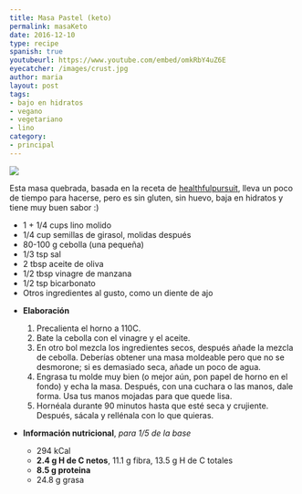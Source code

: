 ```yaml
---
title: Masa Pastel (keto)
permalink: masaKeto
date: 2016-12-10
type: recipe
spanish: true
youtubeurl: https://www.youtube.com/embed/omkRbY4uZ6E
eyecatcher: /images/crust.jpg
author: maria
layout: post
tags:
- bajo en hidratos
- vegano
- vegetariano
- lino
category:
- principal
---
```


<img src="https://farm1.staticflickr.com/591/31553200562_c11ef9c964_o_d.jpg" />

Esta masa quebrada, basada en la receta de [healthfulpursuit](http://www.healthfulpursuit.com), lleva un poco de tiempo para hacerse, pero es sin gluten, sin huevo, baja en hidratos y tiene muy buen sabor :) 


* 1 + 1/4 cups lino molido
* 1/4 cup semillas de girasol, molidas después
* 80-100 g cebolla (una pequeña)
* 1/3 tsp sal
* 2 tbsp aceite de oliva
* 1/2 tbsp vinagre de manzana
* 1/2 tsp bicarbonato
* Otros ingredientes al gusto, como un diente de ajo

<!-- -->

* **Elaboración**
  1. Precalienta el horno a 110C.
  2. Bate la cebolla con el vinagre y el aceite. 
  3. En otro bol mezcla los ingredientes secos, después añade la mezcla de cebolla. Deberías obtener una masa moldeable pero que no se desmorone; si es demasiado seca, añade un poco de agua.
  4. Engrasa tu molde muy bien (o mejor aún, pon papel de horno en el fondo) y echa la masa. Después, con una cuchara o las manos, dale forma. Usa tus manos mojadas para que quede lisa.
  5. Hornéala durante 90 minutos hasta que esté seca y crujiente. Después, sácala y rellénala con lo que quieras.


* **Información nutricional**, _para 1/5 de la base_
  * 294 kCal
  * **2.4 g H de C netos**, 11.1 g fibra, 13.5 g H de C totales
  * **8.5 g proteina**
  * 24.8 g grasa
